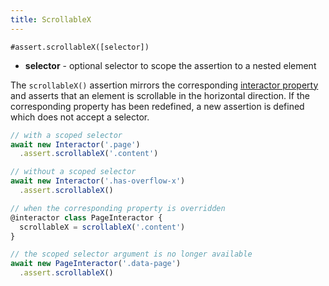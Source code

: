 ```yaml
---
title: ScrollableX
---
```


`#assert.scrollableX([selector])`

- **selector** - optional selector to scope the assertion to a nested element

The `scrollableX()` assertion mirrors the corresponding [interactor
property](/properties/scrollablex) and asserts that an element is scrollable in
the horizontal direction. If the corresponding property has been redefined, a
new assertion is defined which does not accept a selector.

``` javascript
// with a scoped selector
await new Interactor('.page')
  .assert.scrollableX('.content')

// without a scoped selector
await new Interactor('.has-overflow-x')
  .assert.scrollableX()

// when the corresponding property is overridden
@interactor class PageInteractor {
  scrollableX = scrollableX('.content')
}

// the scoped selector argument is no longer available
await new PageInteractor('.data-page')
  .assert.scrollableX()
```
